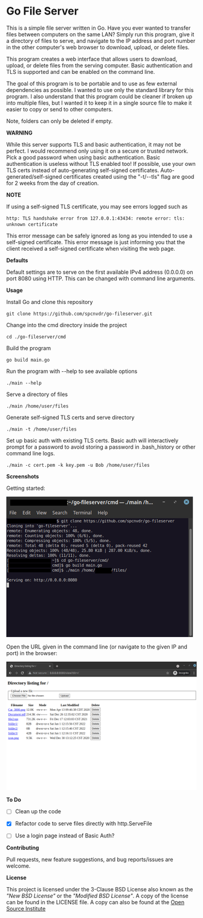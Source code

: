 # Go File Server

This is a simple file server written in Go. Have you ever wanted to transfer 
files between computers on the same LAN? Simply run this program, give it a 
directory of files to serve, and navigate to the IP address and port number
in the other computer's web browser to download, upload, or delete files.

This program creates a web interface that allows users to download, upload, or
delete files from the serving computer. Basic authentication and TLS is 
supported and can be enabled on the command line. 

The goal of this program is to be portable and to use as few
external dependencies as possible. I wanted to use only the standard library
for this program. I also understand that this program could be cleaner if
broken up into multiple files, but I wanted it to keep it in a single source
file to make it easier to copy or send to other computers. 

Note, folders can only be deleted if empty.

**WARNING**

While this server supports TLS and basic authentication, it may not be perfect.
I would recommend only using it on a secure or trusted network. Pick a good 
password when using basic authentication. Basic authentication is useless 
without TLS enabled too! If possible, use your own TLS certs instead of 
auto-generating self-signed certificates. Auto-generated/self-signed 
certificates created using the "-t/--tls" flag are good for 2 weeks from the 
day of creation.

**NOTE**

If using a self-signed TLS certificate, you may see errors logged such as

    http: TLS handshake error from 127.0.0.1:43434: remote error: tls: unknown certificate

This error message can be safely ignored as long as you intended to use a 
self-signed certificate. This error message is just informing you that the
client received a self-signed certificate when visiting the web page.

**Defaults**

Default settings are to serve on the first available IPv4 address (0.0.0.0) on 
port 8080 using HTTP. This can be changed with command line arguments.


**Usage**

Install Go and clone this repository

    git clone https://github.com/spcnvdr/go-fileserver.git

Change into the cmd directory inside the project

    cd ./go-fileserver/cmd

Build the program

    go build main.go

Run the program with --help to see available options

    ./main --help

Serve a directory of files

    ./main /home/user/files

Generate self-signed TLS certs and serve directory

    ./main -t /home/user/files

Set up basic auth with existing TLS certs. Basic auth will 
interactively prompt for a password to avoid storing a password 
in .bash_history or other command line logs. 

    ./main -c cert.pem -k key.pem -u Bob /home/user/files

**Screenshots**

Getting started:

![Clone and build](./img/screenshot1.png)

Open the URL given in the command line (or navigate to the given IP and port) 
in the browser:

![Go File Server Client Side](./img/screenshot2.png)


**To Do**

- [ ] Clean up the code
- [x] Refactor code to serve files directly with http.ServeFile
- [ ] Use a login page instead of Basic Auth?


**Contributing**

Pull requests, new feature suggestions, and bug reports/issues are
welcome.


**License**

This project is licensed under the 3-Clause BSD License also known as the
*"New BSD License"* or the *"Modified BSD License"*. A copy of the license
can be found in the LICENSE file. A copy can also be found at the
[Open Source Institute](https://opensource.org/licenses/BSD-3-Clause)
